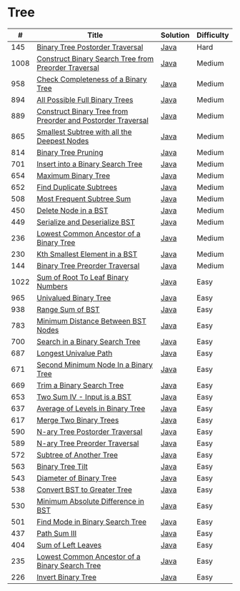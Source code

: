 Tree
========

| # | Title | Solution | Difficulty |
|---| ----- | -------- | ---------- |
|145|[Binary Tree Postorder Traversal](https://leetcode.com/problems/binary-tree-postorder-traversal/)|[Java](src/hard/BinaryTreePostorderTraversal.java)|Hard|
|1008|[Construct Binary Search Tree from Preorder Traversal](https://leetcode.com/problems/construct-binary-search-tree-from-preorder-traversal/)|[Java](src/medium/ConstructBinarySearchTreeFromPreorderTraversal.java)|Medium|
|958|[Check Completeness of a Binary Tree](https://leetcode.com/problems/check-completeness-of-a-binary-tree/)|[Java](src/medium/CheckCompletenessOfBinaryTree.java)|Medium|
|894|[All Possible Full Binary Trees](https://leetcode.com/problems/all-possible-full-binary-trees/)|[Java](src/medium/AllPossibleFullBinaryTrees.java)|Medium|
|889|[Construct Binary Tree from Preorder and Postorder Traversal](https://leetcode.com/problems/construct-binary-tree-from-preorder-and-postorder-traversal/)|[Java](src/medium/ConstructBinaryTreeFromPreorderAndPostorderTraversal.java)|Medium|
|865|[Smallest Subtree with all the Deepest Nodes](https://leetcode.com/problems/smallest-subtree-with-all-the-deepest-nodes/)|[Java](src/medium/SmallestSubtreeWithAllDeepestNodes.java)|Medium|
|814|[Binary Tree Pruning](https://leetcode.com/problems/binary-tree-pruning/)|[Java](src/medium/BinaryTreePruning.java)|Medium|
|701|[Insert into a Binary Search Tree](https://leetcode.com/problems/insert-into-a-binary-search-tree/)|[Java](src/medium/InsertIntoBinarySearchTree.java)|Medium|
|654|[Maximum Binary Tree](https://leetcode.com/problems/maximum-binary-tree/)|[Java](src/medium/MaximumBinaryTree.java)|Medium|
|652|[Find Duplicate Subtrees](https://leetcode.com/problems/find-duplicate-subtrees/)|[Java](src/medium/FindDuplicateSubtrees.java)|Medium|
|508|[Most Frequent Subtree Sum](https://leetcode.com/problems/most-frequent-subtree-sum/)|[Java](src/medium/MostFrequentSubtreeSum.java)|Medium|
|450|[Delete Node in a BST](https://leetcode.com/problems/delete-node-in-a-bst/)|[Java](src/medium/DeleteNodeInBST.java)|Medium|
|449|[Serialize and Deserialize BST](https://leetcode.com/problems/serialize-and-deserialize-bst/)|[Java](src/medium/SerializeAndDeserializeBST.java)|Medium|
|236|[Lowest Common Ancestor of a Binary Tree](https://leetcode.com/problems/lowest-common-ancestor-of-a-binary-tree/)|[Java](src/medium/LowestCommonAncestorOfBinaryTree.java)|Medium|
|230|[Kth Smallest Element in a BST](https://leetcode.com/problems/kth-smallest-element-in-a-bst/)|[Java](src/medium/KthSmallestElementInBST.java)|Medium|
|144|[Binary Tree Preorder Traversal](https://leetcode.com/problems/binary-tree-preorder-traversal/)|[Java](src/medium/BinaryTreePreorderTraversal.java)|Medium|
|1022|[Sum of Root To Leaf Binary Numbers](https://leetcode.com/problems/sum-of-root-to-leaf-binary-numbers/)|[Java](src/easy/SumOfRootToLeafBinaryNumbers.java)|Easy|
|965|[Univalued Binary Tree](https://leetcode.com/problems/univalued-binary-tree/)|[Java](src/easy/UnivaluedBinaryTree.java)|Easy|
|938|[Range Sum of BST](https://leetcode.com/problems/range-sum-of-bst/)|[Java](src/easy/RangeSumOfBST.java)|Easy|
|783|[Minimum Distance Between BST Nodes](https://leetcode.com/problems/minimum-distance-between-bst-nodes/)|[Java](src/easy/MinimumDistanceBetweenBSTNodes.java)|Easy|
|700|[Search in a Binary Search Tree](https://leetcode.com/problems/search-in-a-binary-search-tree/)|[Java](src/easy/SearchInBinarySearchTree.java)|Easy|
|687|[Longest Univalue Path](https://leetcode.com/problems/longest-univalue-path/)|[Java](src/easy/LongestUnivaluePath.java)|Easy|
|671|[Second Minimum Node In a Binary Tree](https://leetcode.com/problems/second-minimum-node-in-a-binary-tree/)|[Java](src/easy/SecondMinimumNodeInBinaryTree.java)|Easy|
|669|[Trim a Binary Search Tree](https://leetcode.com/problems/trim-a-binary-search-tree/)|[Java](src/easy/TrimBinarySearchTree.java)|Easy|
|653|[Two Sum IV - Input is a BST](https://leetcode.com/problems/two-sum-iv-input-is-a-bst/)|[Java](src/easy/TwoSumIVInputIsBST.java)|Easy|
|637|[Average of Levels in Binary Tree](https://leetcode.com/problems/average-of-levels-in-binary-tree/)|[Java](src/easy/AverageOfLevelsInBinaryTree.java)|Easy|
|617|[Merge Two Binary Trees](https://leetcode.com/problems/merge-two-binary-trees/)|[Java](src/easy/MergeTwoBinaryTrees.java)|Easy|
|590|[N-ary Tree Postorder Traversal](https://leetcode.com/problems/n-ary-tree-postorder-traversal/)|[Java](src/easy/NaryTreePostorderTraversal.java)|Easy|
|589|[N-ary Tree Preorder Traversal](https://leetcode.com/problems/n-ary-tree-preorder-traversal/)|[Java](src/easy/NaryTreePreorderTraversal.java)|Easy|
|572|[Subtree of Another Tree](https://leetcode.com/problems/subtree-of-another-tree/)|[Java](src/easy/SubtreeOfAnotherTree.java)|Easy|
|563|[Binary Tree Tilt](https://leetcode.com/problems/binary-tree-tilt/)|[Java](src/easy/BinaryTreeTilt.java)|Easy|
|543|[Diameter of Binary Tree](https://leetcode.com/problems/diameter-of-binary-tree/)|[Java](src/easy/DiameterOfBinaryTree.java)|Easy|
|538|[Convert BST to Greater Tree](https://leetcode.com/problems/convert-bst-to-greater-tree/)|[Java](src/easy/ConvertBSTToGreaterTree.java)|Easy|
|530|[Minimum Absolute Difference in BST](https://leetcode.com/problems/minimum-absolute-difference-in-bst/)|[Java](src/easy/MinimumAbsoluteDifferenceInBST.java)|Easy|
|501|[Find Mode in Binary Search Tree](https://leetcode.com/problems/find-mode-in-binary-search-tree/)|[Java](src/easy/FindModeInBinarySearchTree.java)|Easy|
|437|[Path Sum III](https://leetcode.com/problems/path-sum-iii/)|[Java](src/easy/PathSumIII.java)|Easy|
|404|[Sum of Left Leaves](https://leetcode.com/problems/sum-of-left-leaves/)|[Java](src/easy/SumOfLeftLeaves.java)|Easy|
|235|[Lowest Common Ancestor of a Binary Search Tree](https://leetcode.com/problems/lowest-common-ancestor-of-a-binary-search-tree/)|[Java](src/easy/LowestCommonAncestorOfBinarySearchTree.java)|Easy|
|226|[Invert Binary Tree](https://leetcode.com/problems/invert-binary-tree/)|[Java](src/easy/InvertBinaryTree.java)|Easy|
